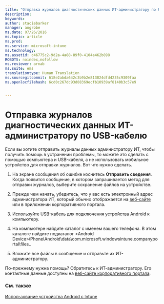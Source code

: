 ```yaml
---
title: "Отправка журналов диагностических данных ИТ-администратору по USB-кабелю | Microsoft Intune"
description: 
keywords: 
author: staciebarker
manager: angrobe
ms.date: 07/26/2016
ms.topic: article
ms.prod: 
ms.service: microsoft-intune
ms.technology: 
ms.assetid: c46775c2-9d2a-4a88-89f0-4104a462b898
ROBOTS: noindex,nofollow
ms.reviewer: arnab
ms.suite: ems
translationtype: Human Translation
ms.sourcegitcommit: 618e2abda642c3b9b2e813824dfd4235c9309faa
ms.openlocfilehash: 6cd0c267dc93d08369ecfb10939af8140b3c57e9


---
```



# Отправка журналов диагностических данных ИТ-администратору по USB-кабелю

Если вы хотите отправить журналы данных администратору ИТ, чтобы получить помощь в устранении проблемы, то можете это сделать с помощью компьютера и USB-кабеля, а не использовать мобильное устройство для отправки журналов. Вот что нужно сделать.

1.  На экране сообщения об ошибке коснитесь **Отправить сведения**. Когда появится сообщение, в котором запрашивается метод для отправки журналов, выберите сохранение файлов на устройстве.

2.  Прежде чем начать, убедитесь, что у вас есть электронный адрес администратора ИТ, который обычно отображается на [веб-сайте](http://portal.manage.microsoft.com) или в приложении корпоративного портала.

2.  Используйте USB-кабель для подключения устройства Android к компьютеру.

3.  На компьютере найдите каталог с именем вашего телефона. В этом каталоге найдите подкаталог &lt;Android Device&gt;\Phone\Android\data\com.microsoft.windowsintune.companyportal\files.\.

4.  Вложите все файлы в сообщение и отправьте их ИТ-администратору.

По-прежнему нужна помощь? Обратитесь к ИТ-администратору. Его контактные данные доступны на [веб-сайте корпоративного портала](http://portal.manage.microsoft.com).

### См. также
[Использование устройства Android с Intune](using-your-android-device-with-intune.md)



<!--HONumber=Jul16_HO4-->


